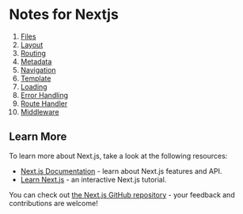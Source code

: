# Notes for Nextjs

1. [Files](./Frontend/notes/Files.md)
2. [Layout](./Frontend/notes/Layout.md)
3. [Routing](./Frontend/notes/Routing.md)
4. [Metadata](./Frontend/notes/Metadata.md)
5. [Navigation](./Frontend/notes/Navigation.md)
6. [Template](./Frontend/notes/Template.md)
7. [Loading](./Frontend/notes/Loading.md)
7. [Error Handling](./Frontend/notes/Error-handling.md)
7. [Route Handler](./backend/notes/route-handler.md)
7. [Middleware](./backend/notes/middleware.md)


## Learn More

To learn more about Next.js, take a look at the following resources:

- [Next.js Documentation](https://nextjs.org/docs) - learn about Next.js features and API.
- [Learn Next.js](https://nextjs.org/learn) - an interactive Next.js tutorial.

You can check out [the Next.js GitHub repository](https://github.com/vercel/next.js/) - your feedback and contributions are welcome!

